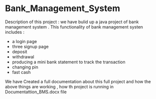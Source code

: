 # Bank_Management_System

Description of this project :
 we have bulid up a java project of bank management system . This functionality of bank management systen includes :
 * a login page  
 * three signup page  
 * deposit 
 * withdrawal  
 * producing a mini bank statement to track the transaction 
 * changing pin 
 * fast cash 


We have Created a full documentation about this full project and how the above things are working , how th project is
running in Documentattion_BMS.docx file
